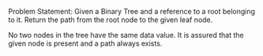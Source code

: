 Problem Statement: Given a Binary Tree and a reference to a root belonging to it. Return the path from the root node to the given leaf node.

No two nodes in the tree have the same data value.
It is assured that the given node is present and a path always exists.

